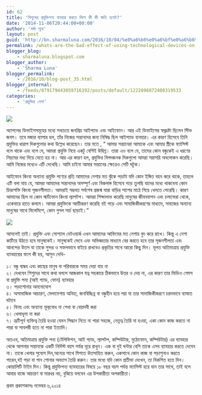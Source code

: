 ```yaml
---
id: 62
title: 'শিশুদের প্রযুক্তিপণ্য ব্যবহার করতে দিলে কী কী ক্ষতি হবেই?'
date: '2014-11-06T20:44:00+00:00'
author: 'শর্মা লুনা'
layout: post
guid: 'http://bn.sharmaluna.com/2016/10/04/%e0%a6%b6%e0%a6%bf%e0%a6%b6%e0%a7%81%e0%a6%a6%e0%a7%87%e0%a6%b0-%e0%a6%aa%e0%a7%8d%e0%a6%b0%e0%a6%af%e0%a7%81%e0%a6%95%e0%a7%8d%e0%a6%a4%e0%a6%bf%e0%a6%aa%e0%a6%a3%e0%a7%8d%e0%a6%af-%e0%a6%ac%e0%a7%8d/'
permalink: /whats-are-the-bad-effect-of-using-technological-devices-on-children/
blogger_blog:
    - sharmaluna.blogspot.com
blogger_author:
    - 'Sharma Luna'
blogger_permalink:
    - /2016/10/blog-post_35.html
blogger_internal:
    - /feeds/879179443059716192/posts/default/1222696872408319533
categories:
    - 'প্রযুক্তির নেশা'
---
```


![](https://2.bp.blogspot.com/-low2a81VaMs/V_O_yZZXADI/AAAAAAAAAYg/3DNyN_SeobIOkTGhIUjBqp7qdgH0E58bACK4B/s640/technology.jpeg.size.xxlarge.letterbox.jpeg)

অ্যাপলের ডিভাইসসমূহের মধ্যে সবচেয়ে জনপ্রিয় আইপ্যাড এবং আইফোন। আর এই ডিভাইসের স্বপ্নদ্রষ্টা ছিলেন স্টিভ জবস। তবে মজার ব্যাপার হল, তাঁর নিজের সন্তানদের জন্য নিষিদ্ধ ছিল আইপ্যাড ব্যবহার। এর কারণ হিসেবে তিনি প্রযুক্তির খারাপ দিকগুলোর কথা উল্লেখ করেছেন। তার মতে , ” আমার সন্তানেরা আমাকে এবং আমার স্ত্রীকে ফ্যাসিস্ট বলে থাকে এবং বলে যে, আমরা প্রযুক্তি নিয়ে একটু বেশিই উদ্বিগ্ন। তারা এও বলে যে, তাদের কোন বন্ধুকেই এ ধরণের নিয়মের মধ্য দিয়ে যেতে হয় না। আর এর কারণ হল, প্রযুক্তির বিপদজনক দিকগুলো আমরা সরাসরি অবলোকন করেছি। আমি নিজের মধ্যেও এটি দেখেছি। আমি চাইনা আমার সন্তানের ক্ষেত্রেও সেটি ঘটুক।

আইফোন কিংবা অন্যান্য প্রযুক্তি পণ্যের প্রতি আমাদের নেশার মত ঝুঁকে পড়াটা যদি কোন ইঙ্গিত বহন করে থাকে, তাহলে এটি বলা যায় যে, আমরা আমাদের সন্তানদের অসম্পূর্ণ এবং বিকলাঙ্গ হিসেবে গড়ে তুলছি যাদের মধ্যে থাকবেনা কোন চিন্তাশক্তি কিংবা সৃজনশীলতা। আমরাই সম্ভবত সর্বশেষ প্রজন্ম যারা বাড়ির পাশের মাঠে গিয়ে খেলতে পেরেছি। কারণ আমাদের ছিল না কোন স্মার্টফোন কিংবা ল্যাপটপ। আমরা শিক্ষালাভ করেছি মানুষের জীবনযাপন এবং চলাফেরা থেকে, একেবারে হাতে কলমে। আমরা প্রযুক্তিকে আত্তীকরণ করেছি বই পড়ে এবং সামাজিকীকরণের মাধ্যমে, সমাজের অন্যান্য মানুষের সাথে মিলেমিশে, কোন গুগল সার্চ ছাড়াই।”

![](https://1.bp.blogspot.com/-LWs4hvtC0YI/V_PACd02DEI/AAAAAAAAAYo/egI-XF5qnrA73NY43jS_CvDNP-TYXNLFQCK4B/s400/internet-addiction.jpg)

আসলেই তাই। প্রযুক্তি এবং সোশ্যাল নেটওয়ার্ক এখন আমাদের আফিমের মত নেশায় বুদ করে রাখে। কিন্তু এ নেশা কাটিয়ে উঠতে হবে মানুষকেই। মানুষকেই ভেবে এবং অভিজ্ঞতার মাধ্যমে বের করতে হবে তার সৃজনশীলতা এবং আনন্দের উতস যা তাকে সুন্দর ও সফলভাবে বাইয়ে রাখবেও প্রকৃতির সাথে আরো কিছু দিন। মূলত অতিমাত্রায় প্রযুক্তি ব্যাবহারের ফলে কী হয়, আসুন দেখি-

১। বন্ধু বান্ধব এবং কাছের মানুষ বা পরিবারকে সময় দেয়া যায় না  
২। দেখবেন শিশুদের সাথে কথা বললে আজকাল যত্ন সহকারে ঠিকভাবে উত্তর ও দেয় না, এর কারণ তার ভিডিও গেমস বা প্রযুক্তি পন্য (আই প্যাড, ফোন) ব্যাবহার  
৩। পড়াশোনায় অমনোযোগ  
৪। অসামাজিক আচারণ, মেলামেশায় অনিহা, জনবিচ্ছিন্ন বা বন্ধুহীন হয়ে পরা যা তার সামাজিকীকরণে চরমভাবে ব্যাঘাত ঘটাবে  
৫। বিনয় এবং অন্যান্য মূল্যবোধ না শেখা বা বেয়াদবী করা  
৬। খেলাধূলা না করা  
৭। ত্রূটিপূর্ন ব্যক্তিত্ব তৈরি হওয়া যেমন সিদ্ধান নিতে না পারা সহজে, নেতৃত্ব তৈরি না হওয়া, একা কোন কাজ করতে না পারা বা সাবলম্বী হতে না পারা ইত্যাদি।

অতএব, অতিমাত্রায় প্রযুক্তি পন্য (টেলিভিশন, আই প্যাড, ল্যাপটপ, কম্পিউটার, মুঠোফোন, কম্পিউটার) এর ব্যাবহার থেকে আপনার সন্তানকে একটি নির্দিস্ট বয়স পর্যন্ত দূরে রাখুন। এক বা দুই ঘন্টার বেশি তাকে এসব ব্যাবহার করতে দেবেন না। তাকে খেলার সুযোগ দিন,অন্যের সাথে মিশতে উতসাহিত করুন, একসাথে কোন কাজ বা পড়াশুনাও করতে পারেন,বই পড়া বা গান শোনার অভ্যাস তৈরি করুন। তার মধ্যে যদি কোন প্রতীভা দেখেন, তা বিকশিত হতে দিন। কোয়ালিটি টাইম দিন। কিন্তু প্রযুক্তিপন্য ব্যাবহারের বিষয়ে ১৮ বছর বয়স পর্যন্ত ফ্যাসিস্ট হয়ে যান তার সাথে, তাই বলে আবার বাজে আচারণ বা মারধর নয়, বুঝিয়ে বলবেন এর উপকারীতা অপকারীতা।

প্রথম প্রকাশকালঃ নভেম্বর ৬,২০১৪